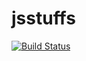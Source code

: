 jsstuffs
========

[![Build Status](https://travis-ci.org/gheja/jsstuffs.png?branch=master)](https://travis-ci.org/gheja/jsstuffs)
